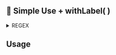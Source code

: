 ## :tada: Simple Use + withLabel( )

<details>
<summary>REGEX</summary>

```js
EMAIL_ALLOW_KEYS = /^[a-zA-Z@.\d_+-]*$/
EMAIL_VALIDATION = /^(([^<>()\[\]\\.,;:\s@"]+(\.[^<>()\[\]\\.,;:\s@"]+)*)|(".+"))@((\[[0-9]{1,3}\.[0-9]{1,3}\.[0-9]{1,3}\.[0-9]{1,3}])|(([a-zA-Z\-0-9]+\.)+[a-zA-Z]{2,}))$/
```
</details>


## Usage
